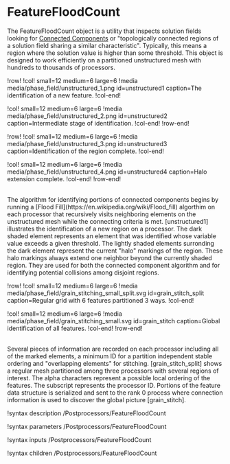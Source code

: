 # FeatureFloodCount

The FeatureFloodCount object is a utility that inspects solution fields looking for [Connected Components](https://en.wikipedia.org/wiki/Connected_component_(graph_theory)) or "topologically connected regions of a solution field sharing a similar characteristic". Typically, this means a region where the solution value is higher than some threshold. This object is designed to work efficiently on a partitioned unstructured mesh with hundreds to thousands of processors.

!row!
!col! small=12 medium=6 large=6
!media media/phase_field/unstructured_1.png id=unstructured1 caption=The identification of a new feature.
!col-end!

!col! small=12 medium=6 large=6
!media media/phase_field/unstructured_2.png id=unstructured2 caption=Intermediate stage of identification.
!col-end!
!row-end!

!row!
!col! small=12 medium=6 large=6
!media media/phase_field/unstructured_3.png id=unstructured3 caption=Identification of the region complete.
!col-end!

!col! small=12 medium=6 large=6
!media media/phase_field/unstructured_4.png id=unstructured4 caption=Halo extension complete.
!col-end!
!row-end!


<br/>
The algorithm for identifying portions of connected components begins by running a [Flood Fill](https://en.wikipedia.org/wiki/Flood_fill) algorthim on each processor that recursively visits neighboring elements on the unstructured mesh while the connecting criteria is met. [unstructured1] illustrates the identification of a new region on a processor. The dark shaded element represents an element that was identified whose variable value exceeds a given threshold. The lightly shaded elements surronding the dark element represent the current "halo" markings of the region. These halo markings always extend one neighbor beyond the currently shaded region. They are used for both the connected component algorithm and for identifying potential collisions among disjoint regions.


!row!
!col! small=12 medium=6 large=6
!media media/phase_field/grain_stitching_small_split.svg id=grain_stitch_split caption=Regular grid with 6 features partitioned 3 ways.
!col-end!

!col! small=12 medium=6 large=6
!media media/phase_field/grain_stitching_small.svg id=grain_stitch caption=Global identification of all features.
!col-end!
!row-end!


<br/>
Several pieces of information are recorded on each processor including all of the marked elements, a minimum ID for a partition independent stable ordering and "overlapping elements" for stitching. [grain_stitch_split] shows a regular mesh partitioned among three processors with several regions of interest. The alpha characters represent a possible local ordering of the features. The subscript represents the processor ID. Portions of the feature data structure is serialized and sent to the rank 0 process where connection information is used to discover the global picture [grain_stitch].


!syntax description /Postprocessors/FeatureFloodCount

!syntax parameters /Postprocessors/FeatureFloodCount

!syntax inputs /Postprocessors/FeatureFloodCount

!syntax children /Postprocessors/FeatureFloodCount
